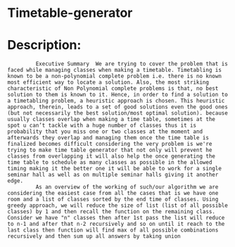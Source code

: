 # Timetable-generator
# Description:
             Executive Summary	We are trying to cover the problem that is faced while managing classes when making a timetable. Timetabling is known to be a non-polynomial complete problem i.e. there is no known most efficient way to locate a solution. Also, the most striking characteristic of Non Polynomial complete problems is that, no best solution to them is known to it. Hence, in order to find a solution to a timetabling problem, a heuristic approach is chosen. This heuristic approach, therein, leads to a set of good solutions even the good ones (but not necessarily the best solution/most optimal solution). because usually classes overlap when making a time table, sometimes at the spot u can’t tackle with a huge number of classes thus it is probability that you miss one or two classes at the moment and afterwards they overlap and managing them once the time table is finalized becomes difficult considering the very problem is we're trying to make time table generator that not only will prevent he classes from overlapping it will also help the once generating the time table to schedule as many classes as possible in the allowed timing making it the better one it will be able to work for a single seminar hall as well as on multiple seminar halls giving it another edge. 
             As an overview of the working of such/our algorithm we are considering the easiest case from all the cases that is we have one room and a list of classes sorted by the end time of classes. Using greedy approach, we will reduce the size of list (list of all possible classes) by 1 and then recall the function on the remaining class. Consider we have "n" classes then after 1st pass the list will reduce to n-1 and after that n-2 recursively and so on until it reach to the last class then function will find max of all possible combinations recursively and then sum up all answers by taking union
